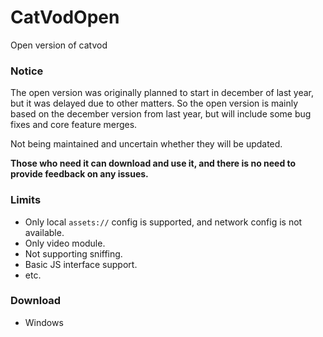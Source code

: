 # CatVodOpen
Open version of catvod

### **Notice**

The open version was originally planned to start in december of last year, but it was delayed due to other matters. So the open version is mainly based on the december version from last year, but will include some bug fixes and core feature merges.

Not being maintained and uncertain whether they will be updated.

**Those who need it can download and use it, and there is no need to provide feedback on any issues.**

### **Limits**

- Only local `assets://` config is supported, and network config is not available. 
- Only video module.
- Not supporting sniffing.
- Basic JS interface support.
- etc.

### **Download**

- Windows 
